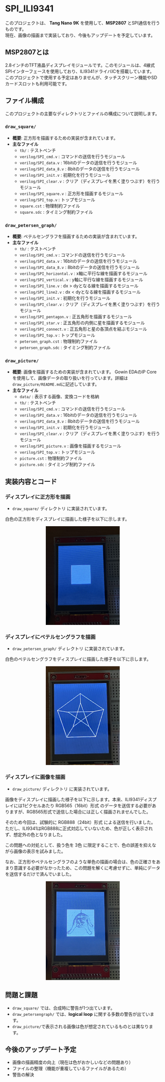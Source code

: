 # SPI_ILI9341

このプロジェクトは、 **Tang Nano 9K** を使用して、**MSP2807** とSPI通信を行うものです。  
現在、画像の描画まで実装しており、今後もアップデートを予定しています。

## MSP2807とは
2.8インチのTFT液晶ディスプレイモジュールです。このモジュールは、4線式SPIインターフェースを使用しており、ILI9341ドライバICを搭載しています。  
このプロジェクトで使用する予定はありませんが、タッチスクリーン機能やSDカードスロットも利用可能です。

## ファイル構成
このプロジェクトの主要なディレクトリとファイルの構成について説明します。

### `draw_square/`
- **概要**: 正方形を描画するための実装が含まれています。
- **主なファイル**
  - `tb/` : テストベンチ
  - `verilog/SPI_cmd.v` : コマンドの送信を行うモジュール
  - `verilog/SPI_data.v` : 16bitのデータの送信を行うモジュール
  - `verilog/SPI_data_8.v` : 8bitのデータの送信を行うモジュール
  - `verilog/SPI_init.v` : 初期化を行うモジュール
  - `verilog/SPI_clear.v` : クリア（ディスプレイを黒く塗りつぶす）を行うモジュール
  - `verilog/SPI_square.v` : 正方形を描画するモジュール
  - `verilog/SPI_top.v` : トップモジュール
  - `square.cst` : 物理制約ファイル
  - `square.sdc` : タイミング制約ファイル

### `draw_petersen_graph/`
- **概要**: ペテルセングラフを描画するための実装が含まれています。
- **主なファイル**
  - `tb/` : テストベンチ
  - `verilog/SPI_cmd.v` : コマンドの送信を行うモジュール
  - `verilog/SPI_data.v` : 16bitのデータの送信を行うモジュール
  - `verilog/SPI_data_8.v` : 8bitのデータの送信を行うモジュール
  - `verilog/SPI_horizontal.v` : x軸に平行な線を描画するモジュール
  - `verilog/SPI_vertical.v` : y軸に平行な線を描画するモジュール
  - `verilog/SPI_line.v` : dx > dyとなる線を描画するモジュール
  - `verilog/SPI_line2.v` : dx < dyとなる線を描画するモジュール
  - `verilog/SPI_init.v` : 初期化を行うモジュール
  - `verilog/SPI_clear.v` : クリア（ディスプレイを黒く塗りつぶす）を行うモジュール
  - `verilog/SPI_pentagon.v` : 正五角形を描画するモジュール
  - `verilog/SPI_star.v` : 正五角形の内側に星を描画するモジュール
  - `verilog/SPI_connect.v` : 正五角形と星の各頂点を結ぶモジュール
  - `verilog/SPI_top.v` : トップモジュール
  - `petersen_graph.cst` : 物理制約ファイル
  - `petersen_graph.sdc` : タイミング制約ファイル

### `draw_picture/`
- **概要**: 画像を描画するための実装が含まれています。
  Gowin EDAのIP Coreを使用して、画像データの取り扱いを行っています。詳細は`draw_picture/README.md`に記述しています。
- **主なファイル**
  - `data/` : 表示する画像、変換コードを格納
  - `tb/` : テストベンチ
  - `verilog/SPI_cmd.v` : コマンドの送信を行うモジュール
  - `verilog/SPI_data.v` : 16bitのデータの送信を行うモジュール
  - `verilog/SPI_data_8.v` : 8bitのデータの送信を行うモジュール
  - `verilog/SPI_init.v` : 初期化を行うモジュール
  - `verilog/SPI_clear.v` : クリア（ディスプレイを黒く塗りつぶす）を行うモジュール
  - `verilog/SPI_picture.v` : 画像を描画するモジュール
  - `verilog/SPI_top.v` : トップモジュール
  - `picture.cst` : 物理制約ファイル
  - `picture.sdc` : タイミング制約ファイル


## 実装内容とコード

### ディスプレイに正方形を描画
- `draw_square/` ディレクトリ に実装されています。

白色の正方形をディスプレイに描画した様子を以下に示します。

<p align="center">
  <img src="docs/images/square_example.jpg" alt="No　date" width="240" height="320">
</p>

### ディスプレイにペテルセングラフを描画
- `draw_petersen_graph/` ディレクトリ に実装されています。

白色のペテルセングラフをディスプレイに描画した様子を以下に示します。

<p align="center">
  <img src="docs/images/petersen_graph_example.jpg" alt="No　date" width="240" height="320">
</p>

### ディスプレイに画像を描画
- `draw_picture/` ディレクトリ に実装されています。

画像をディスプレイに描画した様子を以下に示します。本来、ILI9341ディスプレイには1ピクセルあたり RGB565（16bit）形式 のデータを送信する必要がありますが、RGB565形式で送信した場合には正しく描画されませんでした。

そのため今回は、試験的に RGB888（24bit）形式 による送信を行いました。
ただし、ILI9341はRGB888に正式対応していないため、色が正しく表示されず、想定外の色となりました。

この問題への対処として、扱う色を 3色 に限定することで、色の誤差を抑えながら画像の表示を試みました。

なお、正方形やペテルセングラフのような単色の描画の場合は、色の正確さをあまり意識する必要がなかったため、この問題を解くに考慮せずに、単純にデータを送信するだけで済んでいました。

<p align="center">
  <img src="docs/images/picture_example.jpg" alt="No　date" width="240" height="320">
</p>

## 問題と課題
- `draw_square/` では、合成時に警告が1つ出ています。
- `draw_petersengraph/` では、**logical loop** に関する多数の警告が出ています。
- `draw_picture/`で表示される画像は色が想定されているものとは異なります。

## 今後のアップデート予定
- 画像の描画精度の向上（現在は色がおかしいなどの問題あり）
- ファイルの整理（機能が重複しているファイルがあるため）
- 警告の解決